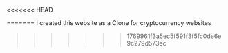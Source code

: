 <<<<<<< HEAD

=======
I created this website as a Clone for cryptocurrency websites 
>>>>>>> 1769961f3a5ec5f591f3f5fc0de6e9c279d573ec
